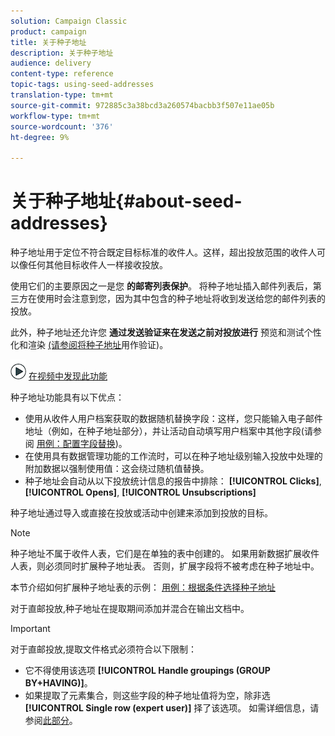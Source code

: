 ```yaml
---
solution: Campaign Classic
product: campaign
title: 关于种子地址
description: 关于种子地址
audience: delivery
content-type: reference
topic-tags: using-seed-addresses
translation-type: tm+mt
source-git-commit: 972885c3a38bcd3a260574bacbb3f507e11ae05b
workflow-type: tm+mt
source-wordcount: '376'
ht-degree: 9%

---
```



# 关于种子地址{#about-seed-addresses}

种子地址用于定位不符合既定目标标准的收件人。这样，超出投放范围的收件人可以像任何其他目标收件人一样接收投放。

使用它们的主要原因之一是您 **的邮寄列表保护**。 将种子地址插入邮件列表后，第三方在使用时会注意到您，因为其中包含的种子地址将收到发送给您的邮件列表的投放。

此外，种子地址还允许您 **通过发送验证来在发送之前对投放进行** 预览和测试个性化和渲染 [(请参阅将种子地址](../../delivery/using/steps-defining-the-target-population.md#using-seed-addresses-as-proof)用作验证)。

![](assets/do-not-localize/how-to-video.png) [在视频中发现此功能](../../delivery/using/steps-defining-the-target-population.md#seeds-and-proofs-video)

种子地址功能具有以下优点：

* 使用从收件人用户档案获取的数据随机替换字段：这样，您只能输入电子邮件地址（例如，在种子地址部分），并让活动自动填写用户档案中其他字段(请参阅 [用例：配置字段替换](../../delivery/using/use-case--configuring-the-field-substitution.md))。
* 在使用具有数据管理功能的工作流时，可以在种子地址级别输入投放中处理的附加数据以强制使用值：这会绕过随机值替换。
* 种子地址会自动从以下投放统计信息的报告中排除： **[!UICONTROL Clicks]**, **[!UICONTROL Opens]**, **[!UICONTROL Unsubscriptions]**

种子地址通过导入或直接在投放或活动中创建来添加到投放的目标。

>[!NOTE]
>
>种子地址不属于收件人表，它们是在单独的表中创建的。 如果用新数据扩展收件人表，则必须同时扩展种子地址表。 否则，扩展字段将不被考虑在种子地址中。
>
>本节介绍如何扩展种子地址表的示例： [用例：根据条件选择种子地址](../../delivery/using/use-case--selecting-seed-addresses-on-criteria.md)

对于直邮投放,种子地址在提取期间添加并混合在输出文档中。

>[!IMPORTANT]
>
>对于直邮投放,提取文件格式必须符合以下限制：
>
>* 它不得使用该选项 **[!UICONTROL Handle groupings (GROUP BY+HAVING)]**。
>* 如果提取了元素集合，则这些字段的种子地址值将为空，除非选 **[!UICONTROL Single row (expert user)]** 择了该选项。 如需详细信息，请参阅[此部分](../../platform/using/exporting-data.md#step-7---data-formatting)。

>


